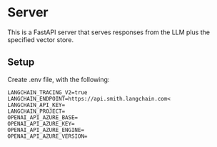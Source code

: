 # Server
This is a FastAPI server that serves responses from the LLM plus the specified vector store.

## Setup

Create .env file, with the following:

```
LANGCHAIN_TRACING_V2=true
LANGCHAIN_ENDPOINT=https://api.smith.langchain.com<
LANGCHAIN_API_KEY=
LANGCHAIN_PROJECT=
OPENAI_API_AZURE_BASE=
OPENAI_API_AZURE_KEY=
OPENAI_API_AZURE_ENGINE=
OPENAI_API_AZURE_VERSION=
```